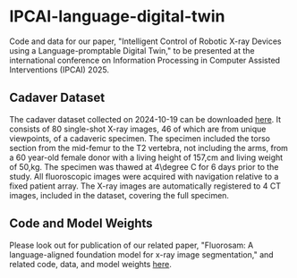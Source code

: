 # IPCAI-language-digital-twin
Code and data for our paper, "Intelligent Control of Robotic X-ray Devices using a Language-promptable Digital Twin," to be presented at the international conference on Information Processing in Computer Assisted Interventions (IPCAI) 2025.

## Cadaver Dataset

The cadaver dataset collected on 2024-10-19 can be downloaded [here](https://drive.google.com/file/d/1pV8qaW4kHGI8wrDWc6wVWS4za5XRWsXA/view?usp=sharing). It consists of 80 single-shot X-ray images, 46 of which are from unique viewpoints, of a cadaveric specimen. The specimen included the torso section from the mid-femur to the T2 vertebra, not including the arms, from a 60 year-old female donor with a living height of 157\,cm and living weight of 50\,kg. The specimen was thawed at 4\degree C for 6 days prior to the study. All fluoroscopic images were acquired with navigation relative to a fixed patient array. The X-ray images are automatically registered to 4 CT images, included in the dataset, covering the full specimen.

## Code and Model Weights

Please look out for publication of our related paper, "Fluorosam: A language-aligned foundation model for x-ray image segmentation," and related code, data, and model weights [here](https://github.com/arcadelab/fluorosam).
